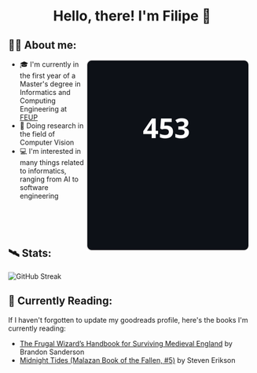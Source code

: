 <div id="body" align="center">
  <h1>
    Hello, there! I'm Filipe 👋
  </h1>
</div>


<div style="border-bottom: 0px">
  <h2>
    👨‍💻 About me:
  </h2>
</div>

<img align='right' src='/days_until_graduation.svg' style="padding-left: 0px; padding-right: 15px">

- 🎓 I'm currently in the first year of a Master's degree in Informatics and Computing Engineering at [FEUP](fe.up.pt)
- 🧠 Doing research in the field of Computer Vision
- 💻 I'm interested in many things related to informatics, ranging from AI to software engineering

<br />
<br />
<br />


## 🛰️ Stats:

![GitHub Streak](https://streak-stats.demolab.com?user=filipepcampos&theme=github-dark-blue&border_radius=4.5)


## 🌱 Currently Reading:

If I haven't forgotten to update my goodreads profile, here's the books I'm currently reading:
- [The Frugal Wizard’s Handbook for Surviving Medieval England](https://www.goodreads.com/book/show/60531410) by Brandon Sanderson
- [Midnight Tides (Malazan Book of the Fallen, #5)](https://www.goodreads.com/book/show/345299) by Steven Erikson
